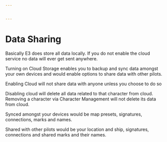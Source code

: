 ```yaml
---


---
```


<h1 id="data-sharing">Data Sharing</h1>
<p>Basically E3 does store all data locally. If you do not enable the cloud service no data will ever get sent anywhere.</p>
<p>Turning on Cloud Storage enables you to backup and sync data amongst your own devices and would enable options to share data with other pilots.</p>
<p>Enabling Cloud will not share data with anyone unless you choose to do so</p>
<p>Disabling cloud will delete all data related to that character from cloud.<br>
Removing a character via Character Management will not delete its data from cloud.</p>
<p>Synced amongst your devices would be map presets, signatures, connections, marks and names.</p>
<p>Shared with other pilots would be your location and ship, signatures, connections and shared marks and their names.</p>

